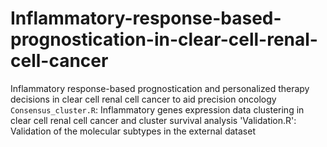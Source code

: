 # Inflammatory-response-based-prognostication-in-clear-cell-renal-cell-cancer
Inflammatory response-based prognostication and personalized therapy decisions in clear cell renal cell cancer to aid precision oncology
`Consensus_cluster.R`: Inflammatory genes expression data clustering in clear cell renal cell cancer and cluster survival analysis
'Validation.R': Validation of the molecular subtypes in the external dataset
